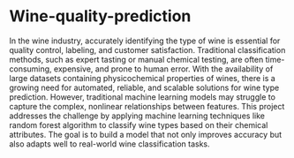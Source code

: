 # Wine-quality-prediction
In the wine industry, accurately identifying the type of wine is essential for quality control, labeling, and customer satisfaction. Traditional classification methods, such as expert tasting or manual chemical testing, are often time-consuming, expensive, and prone to human error.
With the availability of large datasets containing physicochemical properties of wines, there is a growing need for automated, reliable, and scalable solutions for wine type prediction. However, traditional machine learning models may struggle to capture the complex, nonlinear relationships between features.
This project addresses the challenge by applying machine learning techniques like random forest algorithm to classify wine types based on their chemical attributes. The goal is to build a model that not only improves accuracy but also adapts well to real-world wine classification tasks.
